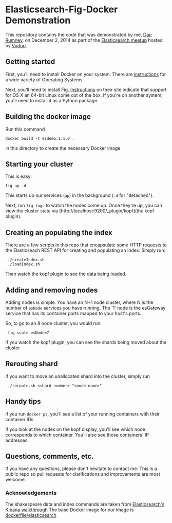 # Elasticsearch-Fig-Docker Demonstration

This repository contains the code that was demonstrated by me, [Dan Rumney](dan.rumney@vodori.com), on December 2, 2014 as part of
the [Elasticsearch meetup](http://www.meetup.com/Elasticsearch-User-Group-Chicago/events/218664265/) hosted by [Vodori](http://vodori.com).

## Getting started

First, you'll need to install Docker on your system. There are [instructions](https://docs.docker.com/installation/) for a wide variety of Operating Systems.

Next, you'll need to install Fig. [Instructions](http://www.fig.sh/install.html) on their site indicate that support for OS X an 64-bit Linux come out of the box. If you're on another system, you'll need to install it as a Python package.

## Building the docker image

Run this command

    docker build -t esdemo:1.1.0 .

 in this directory to create the necessary Docker image

## Starting your cluster

This is easy:

    fig up -d

 This starts up our services (`up`) in the background (`-d` for "detached").

 Next, run `fig logs` to watch the nodes come up. Once they're up, you can view the cluster state via [http://localhost:9200/_plugin/kopf](the kopf plugin).

 ## Creating an populating the index

 There are a few scripts in this repo that encapsulate some HTTP requests to the Elasticseach REST API for creating and populating an index.
 Simply run:

     ./createIndex.sh 
     ./loadIndex.sh

 Then watch the kopf plugin to see the data being loaded.

 ## Adding and removing nodes

 Adding nodes is simple. You have an N+1 node cluster, where N is the number of `esNode` services you have running. The '1' node is the esGateway service that has its container ports mapped to your host's ports.

 So, to go to an 8 node cluster, you would run

     fig scale esNode=7

 If you watch the kopf plugin, you can see the shards being moved about the cluster


 ## Rerouting shard

 If you want to move an unallocated shard into the cluster, simply run

     ./reroute.sh <shard number> "<node name>"

## Handy tips

If you run `docker ps`, you'll see a list of your running containers with their container IDs

If you look at the nodes on the kopf display, you'll see which node corresponds to which container. You'll also see those containers' IP addresses.

## Questions, comments, etc.

If you have any questions, please don't hesitate to contact me. This is a public repo so pull requests for clarifications and improvements are most welcome.


### Acknowledgements

The shakespeare data and index commands are taken from [Elasticsearch's Kibana walkthrough](http://www.elasticsearch.org/guide/en/kibana/current/using-kibana-for-the-first-time.html)
The base Docker image for our image is [dockerfile/elasticsearch](https://github.com/dockerfile/elasticsearch/blob/master/Dockerfile)